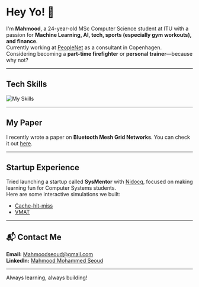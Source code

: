 # Hey Yo! 👋  
I'm **Mahmood**, a 24-year-old MSc Computer Science student at ITU with a passion for **Machine Learning, AI, tech, sports (especially gym workouts), and finance**.  
Currently working at [PeopleNet](https://peoplenet.dk/) as a consultant in Copenhagen.  
Considering becoming a **part-time firefighter** or **personal trainer**—because why not?  

---

## Tech Skills  
![My Skills](https://skillicons.dev/icons?i=c,python,js,ts,react,html,css,dotnet,powershell,postgresql,azure,git,neovim)

---

## My Paper  
I recently wrote a paper on **Bluetooth Mesh Grid Networks**. You can check it out [here](https://easychair.org/publications/paper/Gv4N).  

---

## Startup Experience  
Tried launching a startup called **SysMentor** with [Nidocq](https://github.com/Nidocq), focused on making learning fun for Computer Systems students.  
Here are some interactive simulations we built:  
- [Cache-hit-miss](https://github.com/MahmoodSeoud/cache-hit-miss)  
- [VMAT](https://github.com/MahmoodSeoud/VMAT)  

---

## 📬 Contact Me  
**Email:** [Mahmoodseoud@gmail.com](mailto:Mahmoodseoud@gmail.com)  
**LinkedIn:** [Mahmood Mohammed Seoud](https://www.linkedin.com/in/mahmoodmohammedseoud)  

---

Always learning, always building!
